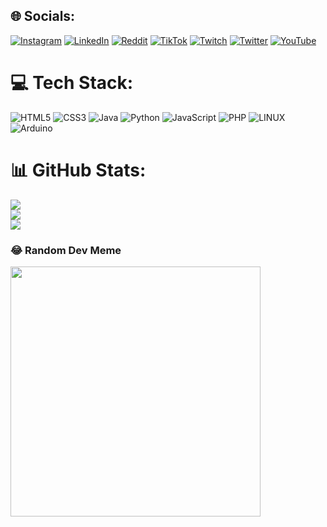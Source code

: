 
## 🌐 Socials:
[![Instagram](https://img.shields.io/badge/Instagram-%23E4405F.svg?logo=Instagram&logoColor=white)](https://instagram.com/Houlock) [![LinkedIn](https://img.shields.io/badge/LinkedIn-%230077B5.svg?logo=linkedin&logoColor=white)](https://linkedin.com/in/Houlock) [![Reddit](https://img.shields.io/badge/Reddit-%23FF4500.svg?logo=Reddit&logoColor=white)](https://reddit.com/user/Houlock) [![TikTok](https://img.shields.io/badge/TikTok-%23000000.svg?logo=TikTok&logoColor=white)](https://tiktok.com/@Houlock) [![Twitch](https://img.shields.io/badge/Twitch-%239146FF.svg?logo=Twitch&logoColor=white)](https://twitch.tv/Houlock2) [![Twitter](https://img.shields.io/badge/Twitter-%231DA1F2.svg?logo=Twitter&logoColor=white)](https://twitter.com/_SOM_II) [![YouTube](https://img.shields.io/badge/YouTube-%23FF0000.svg?logo=YouTube&logoColor=white)](https://youtube.com/@Houlock) 

# 💻 Tech Stack:
![HTML5](https://img.shields.io/badge/html5-%23E34F26.svg?style=for-the-badge&logo=html5&logoColor=white) ![CSS3](https://img.shields.io/badge/css3-%231572B6.svg?style=for-the-badge&logo=css3&logoColor=white) ![Java](https://img.shields.io/badge/java-%23ED8B00.svg?style=for-the-badge&logo=java&logoColor=white) ![Python](https://img.shields.io/badge/python-3670A0?style=for-the-badge&logo=python&logoColor=ffdd54) ![JavaScript](https://img.shields.io/badge/javascript-%23323330.svg?style=for-the-badge&logo=javascript&logoColor=%23F7DF1E) ![PHP](https://img.shields.io/badge/php-%23777BB4.svg?style=for-the-badge&logo=php&logoColor=white) ![LINUX](https://img.shields.io/badge/Linux-FCC624?style=for-the-badge&logo=linux&logoColor=black) ![Arduino](https://img.shields.io/badge/-Arduino-00979D?style=for-the-badge&logo=Arduino&logoColor=white)
# 📊 GitHub Stats:
![](https://github-readme-stats.vercel.app/api?username=S0M2&theme=white&hide_border=false&include_all_commits=true&count_private=true)<br/>
![](https://github-readme-streak-stats.herokuapp.com/?user=S0M2&theme=white&hide_border=false)<br/>
![](https://github-readme-stats.vercel.app/api/top-langs/?username=S0M2&theme=white&hide_border=false&include_all_commits=true&count_private=true&layout=compact)

### 😂 Random Dev Meme
<img src='https://randommeme-five.vercel.app/' style="height: 400px;"/>
